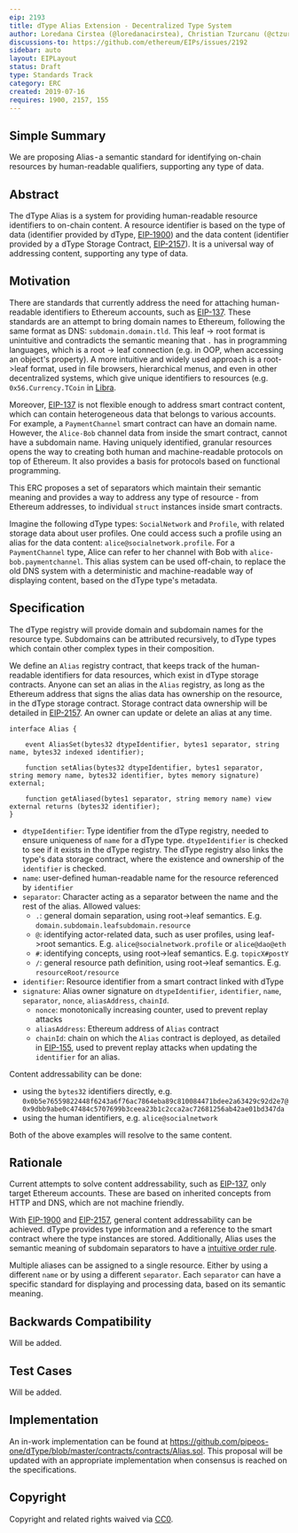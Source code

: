 ```yaml
---
eip: 2193
title: dType Alias Extension - Decentralized Type System
author: Loredana Cirstea (@loredanacirstea), Christian Tzurcanu (@ctzurcanu)
discussions-to: https://github.com/ethereum/EIPs/issues/2192
sidebar: auto
layout: EIPLayout
status: Draft
type: Standards Track
category: ERC
created: 2019-07-16
requires: 1900, 2157, 155
---
```


## Simple Summary

We are proposing Alias - a semantic standard for identifying on-chain resources by human-readable qualifiers, supporting any type of data.

## Abstract

The dType Alias is a system for providing human-readable resource identifiers to on-chain content. A resource identifier is based on the type of data (identifier provided by dType, [EIP-1900](http://eips.ethereum.org/EIPS/eip-1900)) and the data content (identifier provided by a dType Storage Contract, [EIP-2157](http://eips.ethereum.org/EIPS/eip-2157)). It is a universal way of addressing content, supporting any type of data.

## Motivation

There are standards that currently address the need for attaching human-readable identifiers to Ethereum accounts, such as [EIP-137](http://eips.ethereum.org/EIPS/eip-137). These standards are an attempt to bring domain names to Ethereum, following the same format as DNS: `subdomain.domain.tld`. This leaf -> root format is unintuitive and contradicts the semantic meaning that `.` has in programming languages, which is a root -> leaf connection (e.g. in OOP, when accessing an object's property). A more intuitive and widely used approach is a root->leaf format, used in file browsers, hierarchical menus, and even in other decentralized systems, which give unique identifiers to resources (e.g. `0x56.Currency.TCoin` in [Libra](https://medium.com/r/?url=https%3A%2F%2Fdevelopers.libra.org).

Moreover, [EIP-137](http://eips.ethereum.org/EIPS/eip-137) is not flexible enough to address smart contract content, which can contain heterogeneous data that belongs to various accounts. For example, a `PaymentChannel` smart contract can have an domain name. However, the `Alice-Bob` channel data from inside the smart contract, cannot have a subdomain name. Having uniquely identified, granular resources opens the way to creating both human and machine-readable protocols on top of Ethereum. It also provides a basis for protocols based on functional programming.

This ERC proposes a set of separators which maintain their semantic meaning and provides a way to address any type of resource - from Ethereum addresses, to individual `struct` instances inside smart contracts.

Imagine the following dType types: `SocialNetwork` and `Profile`, with related storage data about user profiles. One could access such a profile using an alias for the data content: `alice@socialnetwork.profile`. For a `PaymentChannel` type, Alice can refer to her channel with Bob with `alice-bob.paymentchannel`.
This alias system can be used off-chain, to replace the old DNS system with a deterministic and machine-readable way of displaying content, based on the dType type's metadata.

## Specification

The dType registry will provide domain and subdomain names for the resource type. Subdomains can be attributed recursively, to dType types which contain other complex types in their composition.

We define an `Alias` registry contract, that keeps track of the human-readable identifiers for data resources, which exist in dType storage contracts.
Anyone can set an alias in the `Alias` registry, as long as the Ethereum address that signs the alias data has ownership on the resource, in the dType storage contract. Storage contract data ownership will be detailed in [EIP-2157](http://eips.ethereum.org/EIPS/eip-2157). An owner can update or delete an alias at any time.

```solidity
interface Alias {

    event AliasSet(bytes32 dtypeIdentifier, bytes1 separator, string name, bytes32 indexed identifier);

    function setAlias(bytes32 dtypeIdentifier, bytes1 separator, string memory name, bytes32 identifier, bytes memory signature) external;

    function getAliased(bytes1 separator, string memory name) view external returns (bytes32 identifier);
}
```

- `dtypeIdentifier`: Type identifier from the dType registry, needed to ensure uniqueness of `name` for a dType type. `dtypeIdentifier` is checked to see if it exists in the dType registry. The dType registry also links the type's data storage contract, where the existence and ownership of the `identifier` is checked.
- `name`: user-defined human-readable name for the resource referenced by `identifier`
- `separator`: Character acting as a separator between the name and the rest of the alias. Allowed values:
  - `.`: general domain separation, using root->leaf semantics. E.g. `domain.subdomain.leafsubdomain.resource`
  - `@`: identifying actor-related data, such as user profiles, using leaf->root semantics. E.g. `alice@socialnetwork.profile` or `alice@dao@eth`
  - `#`: identifying concepts, using root->leaf semantics. E.g. `topicX#postY`
  - `/`: general resource path definition, using root->leaf semantics. E.g. `resourceRoot/resource`
- `identifier`: Resource identifier from a smart contract linked with dType
- `signature`: Alias owner signature on `dtypeIdentifier`, `identifier`, `name`, `separator`, `nonce`, `aliasAddress`, `chainId`.
  - `nonce`: monotonically increasing counter, used to prevent replay attacks
  - `aliasAddress`: Ethereum address of `Alias` contract
  - `chainId`: chain on which the `Alias` contract is deployed, as detailed in [EIP-155](http://eips.ethereum.org/EIPS/eip-155), used to prevent replay attacks when updating the `identifier` for an alias.

Content addressability can be done:

- using the `bytes32` identifiers directly, e.g. `0x0b5e76559822448f6243a6f76ac7864eba89c810084471bdee2a63429c92d2e7@0x9dbb9abe0c47484c5707699b3ceea23b1c2cca2ac72681256ab42ae01bd347da`
- using the human identifiers, e.g. `alice@socialnetwork`

Both of the above examples will resolve to the same content.

## Rationale

Current attempts to solve content addressability, such as [EIP-137](http://eips.ethereum.org/EIPS/eip-137), only target Ethereum accounts. These are based on inherited concepts from HTTP and DNS, which are not machine friendly.

With [EIP-1900](http://eips.ethereum.org/EIPS/eip-1900) and [EIP-2157](http://eips.ethereum.org/EIPS/eip-2157), general content addressability can be achieved. dType provides type information and a reference to the smart contract where the type instances are stored. Additionally, Alias uses the semantic meaning of subdomain separators to have a [intuitive order rule](https://github.com/loredanacirstea/articles/blob/master/articles/Flexible_Alias_or_Why_ENS_is_Obsolete.md).

Multiple aliases can be assigned to a single resource. Either by using a different `name` or by using a different `separator`. Each `separator` can have a specific standard for displaying and processing data, based on its semantic meaning.

## Backwards Compatibility

Will be added.

## Test Cases

Will be added.

## Implementation

An in-work implementation can be found at https://github.com/pipeos-one/dType/blob/master/contracts/contracts/Alias.sol.
This proposal will be updated with an appropriate implementation when consensus is reached on the specifications.

## Copyright

Copyright and related rights waived via [CC0](https://creativecommons.org/publicdomain/zero/1.0/).
